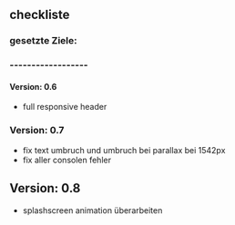 ## checkliste
###
### gesetzte Ziele:
### ------------------


#### Version: 0.6
- full responsive header

### Version: 0.7
- fix text umbruch und umbruch bei parallax bei 1542px
- fix aller consolen fehler

## Version: 0.8

- splashscreen animation überarbeiten
